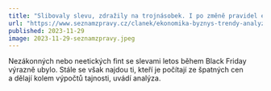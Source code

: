 ```yaml
---
title: "Slibovaly slevu, zdražily na trojnásobek. I po změně pravidel e-shopy šidí"
url: "https://www.seznamzpravy.cz/clanek/ekonomika-byznys-trendy-analyzy-slibovaly-slevu-zdrazily-na-trojnasobek-i-po-zmene-pravidel-e-shopy-sidi-240511"
published: 2023-11-29
image: 2023-11-29-seznamzpravy.jpeg
---
```


Nezákonných nebo neetických fint se slevami letos během Black Friday výrazně ubylo. Stále se však najdou ti, kteří je počítají ze špatných cen a dělají kolem výpočtů tajnosti, uvádí analýza.
